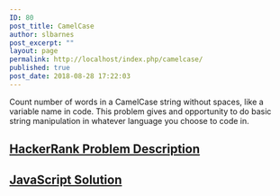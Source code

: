 ```yaml
---
ID: 80
post_title: CamelCase
author: slbarnes
post_excerpt: ""
layout: page
permalink: http://localhost/index.php/camelcase/
published: true
post_date: 2018-08-28 17:22:03
---
```

Count number of words in a CamelCase string without spaces, like a variable name in code. This problem gives and opportunity to do basic string manipulation in whatever language you choose to code in. 
## <a href="https://www.hackerrank.com/challenges/camelcase/problem?h_r=internal-search" target="_blank" rel="noopener">HackerRank Problem Description</a>

## [JavaScript Solution][1]

 [1]: /index.php/camelcase/camelcase-javascript-solution